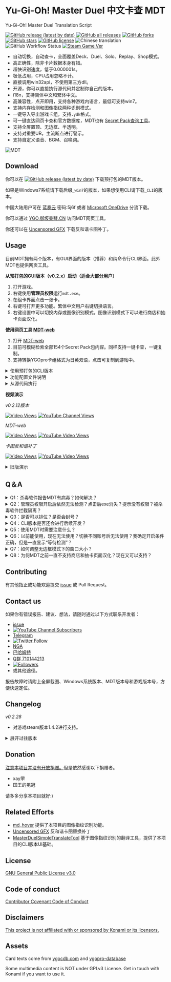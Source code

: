 # Yu-Gi-Oh! Master Duel 中文卡查 MDT

Yu-Gi-Oh! Master Duel Translation Script

[![GitHub release (latest by date)](https://img.shields.io/github/v/release/SkywalkerJi/mdt)](https://github.com/SkywalkerJi/mdt/releases/latest) [![GitHub all releases](https://img.shields.io/github/downloads/SkywalkerJi/mdt/total)](https://github.com/SkywalkerJi/mdt#download) [![GitHub forks](https://img.shields.io/github/forks/SkywalkerJi/mdt)](https://github.com/SkywalkerJi/mdt/network) [![GitHub stars](https://img.shields.io/github/stars/SkywalkerJi/mdt)](https://github.com/SkywalkerJi/mdt/stargazers) [![GitHub license](https://img.shields.io/github/license/SkywalkerJi/mdt)](https://github.com/SkywalkerJi/mdt/blob/master/LICENSE) ![Chinese translation](https://img.shields.io/badge/%E4%B8%AD%E6%96%87%E7%BF%BB%E8%AF%91-100%25-green) ![GitHub Workflow Status](https://img.shields.io/github/workflow/status/SkywalkerJi/mdt/GitHub%20Actions%20Build%20and%20Deploy) [![Steam Game Ver](https://img.shields.io/badge/Steam-1.4.2-informational)](https://store.steampowered.com/app/1449850/YuGiOh_Master_Duel/)

* 自动切换，自动查卡，全面覆盖Deck、Duel、Solo、Replay、Shop模式。
* 高正确性，除非卡片数据本身有错。
* 超快识别速度，低于0.000001s。
* 极低占用，CPU占用忽略不计。
* 直接调用win32api，不使用第三方dll。
* 开源，你可以直接执行源代码并定制你自己的版本。
* i18n，支持简体中文和繁体中文。
* 高兼容性，点开即用，支持各种游戏内语言，最低可支持win7。
* 支持内存检测和图像指纹两种识别模式。
* 一键导入导出游戏卡组，支持`.ydk`格式。
* 可一键直达网页卡查和官方数据库，MDT也有 [Secret Pack查询工具](https://ygo.xn--uesr8qr0rdwk.cn/)。
* 支持全屏置顶、无边框、半透明。
* 支持对重要UR，主流断点进行警示。
* 支持自定义语音、BGM、召唤词。

![MDT](https://github.com/SkywalkerJi/mdt/raw/master/IMG/v0.2.12.png "MDT v0.2.12")

## Download

你可以在 [![GitHub release (latest by date)](https://img.shields.io/github/v/release/SkywalkerJi/mdt)](https://github.com/SkywalkerJi/mdt/releases/latest) 下载预打包的MDT版本。

如果是Windows7系统请下载后缀`_win7`的版本，如果想使用CLI请下载`_CLI`的版本。

中国大陆用户可在 [蓝奏云](https://wwtr.lanzoue.com/b0176jyjc) 密码:5j6f 或者 [Microsoft OneDrive](https://1drv.ms/u/s!Apo8OlF1smGK6nS7sXukI9Bt9xOd?e=bbzDea) 分流下载。

你可以通过 [YGO.御坂美琴.CN](https://ygo.xn--uesr8qr0rdwk.cn/) 访问MDT网页工具。

你还可以在 [Uncensored GFX](https://www.nexusmods.com/yugiohmasterduel/mods/1) 下载反和谐卡图补丁。

## Usage

目前MDT拥有两个版本，有GUI界面的版本（推荐）和纯命令行CLI界面。此外MDT也提供网页工具。

**从预打包的GUI版本（v0.2.x）启动（适合大部分用户）**

1. 打开游戏。
2. 右键使用**管理员权限**运行`mdt.exe`。
3. 在组卡界面点击一张卡。
4. 右键可打开更多功能。繁体中文用户右键切换语言。
5. 右键设置中可以切换内存或图像识别模式。图像识别模式下可以进行商店和抽卡页面汉化。

**使用网页工具 [MDT-web](https://ygo.xn--uesr8qr0rdwk.cn/)**

1. 打开 [MDT-web](https://ygo.xn--uesr8qr0rdwk.cn/)
2. 目前可模糊检索全部154个Secret Pack包内容。同样支持一键卡查，一键复制。
3. 支持转换YGOpro卡组格式为日英双语，点击可复制到游戏中。

<details>
   <summary>使用预打包的CLI版本</summary>

命令行界面这是MDT v0.1.x版本的默认UI，在v0.2.3开始进行了拆分。

并不是每次release都会更新CLI，所以你可能要往前找一下后缀`_cli`的打包。

1. 打开游戏。
2. 右键使用**管理员权限**运行`mdt.exe`。
3. 根据提示使用快捷键。

| 快捷键 | 功能     |
| ------ | -------- |
| ctrl+s | 开启检测 |
| ctrl+p | 暂停检测 |
| ctrl+q | 退出程序 |

4. 如果要进行CLI窗口置顶设置，要注意config.ini文件中窗口名（`lp_window_name`）选项。使用默认配置文件时可以把软件放在C:\mdt 目录下即可进行窗口置顶。可查看下一节，配置文件说明。
</details>

<details>
   <summary>功能配置文件说明</summary>

1. 可在`config.ini`文件中进行功能配置。以下是一份带有注释的样例。

   cli组为CLI版本设置项，gui组为GUI版本设置项。

   编辑ini时注意注释行开头必须是`; `
```
[cli] 
; CLI基本设置
pause_hotkey = ctrl+p
; 暂停快捷键
exit_hotkey = ctrl+q
; 退出快捷键
switch_hotkey = ctrl+s
; 切换模式快捷键
window_on_top = 0
; 是否开启CLI窗口置顶 1置顶 0取消
lp_window_name = C:\mdt\mdt.exe
; 开启窗口置顶时需要提供窗口名，一般是软件安装路径
window_pos_x = 400
window_pos_y = 400
window_pos_cx = 400
window_pos_cy = 400
; 这四个参数是控制CLI窗口置顶时默认的窗口大小。
show_all_info = 1
; 如果你想要只显示中文卡名+卡密+效果，可以把这一项改成0。

[gui]
font_size = 12
; 字体大小 整数
window_alpha = 0.96
; 透明度 
keep_on_top = 1
; gui窗口置顶 1置顶 0取消
ui_lock = 0
; gui窗口ui锁定 1锁定 0取消
web_search = 1
; 1开启网页卡查 0关闭
x_loc = 960
y_loc = 540
; gui窗口位置
x_len = 400
y_len = 600
; gui窗口大小
locale = zh-CN
; zh-CN简体，zh-TW繁体
borderless = 1
; 无边框 1开启 0取消
show_types = 1
; 卡片类型 1开启 0取消
show_en_name = 1
; 英文卡名 1开启 0取消
show_jp_name = 1
; 日文卡名 1开启 0取消
show_card_id = 1
; 卡密显示 1开启 0取消
show_notice = 1
; 显示提示 1开启 0取消
no_scrollbar = 1
; 隐藏滚动条 1隐藏 0显示
cv_mode = 0
; 识别模式 1图像 0内存
play_diy_bgm = 1
; 播放自定义BGM 1开启 0关闭
```

2. 自定义BGM。（v0.2.13后支持）

   在选中一张卡牌时，自动播放BGM或召唤词。样例为青眼亚白龙。可以在设置中开启。
```
自定义BGM配置文件位于`/data/bgm.json`。
json格式

{
    "12253": {
        "cn_name": "青眼亚白龙",
        "file": "Blue_audio.wav"
    },
    "666666666666": {
        "cn_name": "样例",
        "file": "wav音频文件"
    }
}

数字为cid值，可以在选中卡片后点击英文或日文名跳转官方数据库，在网址url中找到 cid=某个数字 。
中文名只做标识用。
音频文件目前只支持wav格式，其他音频格式（MP3，aac等）请转码为wav格式。
```

3. 自定义卡表
```
自定义卡表文件也位于`/data/`目录下。
sr.json SR优先级卡表
ur.json UR优先级卡表
breakpoint.json 断点卡表
格式类似自定义BGM
```
| TIER值 | 含义     |
| ------ | -------- |
| 1 | 非常重要UR |
| 2 | 重要UR |
| 3| 重要SR |
| 99|无效断点 |
| 98| 除外断点 |
| 97| 破坏断点 |

对卡表进行PR前，推荐开启issue。

</details>

<details>
   <summary>从源代码执行</summary>

```
pip install -r requirements.txt
python mdt_gui.py
python mdt_cli.py
```

</details>

**视频演示**

*v0.2.12版本*

[![Video Views](https://bilistats.lonelyion.com/views?uid=2012479&style=social&label=BiliBili&format=short)](https://www.bilibili.com/video/av681943783)  [![YouTube Channel Views](https://img.shields.io/youtube/channel/views/UC3kA_NGfQFHMMn-kja8GTFA?style=social&label=YouTube)](https://www.youtube.com/watch?v=lsfBUmYeQRw)

*MDT-web*

[![Video Views](https://bilistats.lonelyion.com/views?uid=2012479&style=social&label=BiliBili&format=short)](https://www.bilibili.com/video/av551332211)  [![YouTube Video Views](https://img.shields.io/youtube/views/AnzWFG2RZr0?style=social&label=YouTube)](https://www.youtube.com/watch?v=AnzWFG2RZr0)

*卡图反和谐补丁*

[![Video Views](https://bilistats.lonelyion.com/views?uid=2012479&style=social&label=BiliBili&format=short)](https://www.bilibili.com/video/av765979539)   [![YouTube Video Views](https://img.shields.io/youtube/views/ickw082Snwo?style=social&label=YouTube)](https://www.youtube.com/watch?v=ickw082Snwo)

<details>
   <summary>旧版演示</summary>

*v0.2.11版本*

[![Video Views](https://bilistats.lonelyion.com/views?uid=2012479&style=social&label=BiliBili&format=short)](https://www.bilibili.com/video/av211976664)  [![YouTube Channel Views](https://img.shields.io/youtube/channel/views/UC3kA_NGfQFHMMn-kja8GTFA?style=social&label=YouTube)](https://www.youtube.com/watch?v=7u684z4KVIQ)


*v0.2.10版本*

[![Video Views](https://bilistats.lonelyion.com/views?uid=2012479&style=social&label=BiliBili&format=short)](https://www.bilibili.com/video/av766762394)  [![YouTube Channel Views](https://img.shields.io/youtube/channel/views/UC3kA_NGfQFHMMn-kja8GTFA?style=social&label=YouTube)](https://www.youtube.com/watch?v=oWNtD6Ko0yo)

*v0.2.9版本*

[![Video Views](https://bilistats.lonelyion.com/views?uid=2012479&style=social&label=BiliBili&format=short)](https://www.bilibili.com/video/av809137781)  [![YouTube Channel Views](https://img.shields.io/youtube/channel/views/UC3kA_NGfQFHMMn-kja8GTFA?style=social&label=YouTube)](https://www.youtube.com/watch?v=uyDORr6GIbM)

*v0.2.5版本*

[![Video Views](https://bilistats.lonelyion.com/views?uid=2012479&style=social&label=BiliBili&format=short)](https://www.bilibili.com/video/av636233915)  [![YouTube Channel Views](https://img.shields.io/youtube/channel/views/UC3kA_NGfQFHMMn-kja8GTFA?style=social&label=YouTube)](https://www.youtube.com/watch?v=ITXjWSsmEmc)

*v0.2.3版本*

[bilibili](https://www.bilibili.com/video/av978731073)   [Youtube](https://www.youtube.com/watch?v=YUNeiOCAd6M)

*v0.2.1版本*

[bilibili](https://www.bilibili.com/video/av636086411)   [Youtube](https://www.youtube.com/watch?v=TfHoNeEVqf4)

*v0.2.0版本*

[bilibili](https://www.bilibili.com/video/av466062188)   [Youtube](https://www.youtube.com/watch?v=Vav013Cx3BQ)

*v0.1.4版本*

[bilibili](https://www.bilibili.com/video/av850928534)   [Youtube](https://www.youtube.com/watch?v=mx0KaT3cRsQ)

*v0.1.2版本*

[bilibili](https://www.bilibili.com/video/av593463793)

</details>

## Q＆A

<details>
   <summary>Q1：杀毒软件报告MDT有病毒？如何解决？</summary>
  
确认你是从本页所列途径下载的版本那就是误报。

源代码是公开的，不可能加入病毒，如果实在不放心可以直接执行源代码。MDT在GitHub统计已经[![GitHub all releases](https://img.shields.io/github/downloads/SkywalkerJi/mdt/total)](https://github.com/SkywalkerJi/mdt#download)，有足够多的人进行了源代码审查，没有出现过安全问题。

目前MDT以功能开发为主，现阶段对抗杀毒软件需要大量的精力而且毫无必要。因此不打算主动解决此问题，请直接添加信任。
</details>

<details>
   <summary>Q2：管理员权限开启后依然无法检测？点击后exe消失？提示没有权限？被杀毒软件拦截隔离？</summary>

先确认你是从本页所列途径下载的版本。

然后在你使用的杀毒软件以及Windows自带的安全系统里添加信任。参见Q1。

不同的杀毒软件的安全策略不同，给出的隔离清除方式也不同，因此会导致各种奇怪的问题无法一一叙述。如果尝试后依然无法解决，请提交[issue](https://github.com/SkywalkerJi/mdt/issues/new)。
</details>

<details>
   <summary>Q3：是否可以排位？是否会封号？</summary>

不会。我第一赛季是白金1结算。

MDT以玩家数据安全为己任，不会在有风险情况下进行检测，目前Master duel游戏无法侦察MDT的读取行为，不需要担心。未来有机会可以加入CV引擎进行辅助，目前来说没有必要。

另外这个游戏没有反作弊，从经济角度考虑一个99%依赖服务端的游戏根本没必要进行检测，参考游戏王duel link。

如果你实在担心的话可以在设置中切换使用图像识别模式。
</details>

<details>
   <summary>Q4：CLI版本是否还会进行后续开发？</summary>

CLI版本在MDT v0.2.3版本进行拆分，拆分后对CLI版本只做基础可用性维护，原则上不再添加新功能。但欢迎PR。

</details>

<details>
   <summary>Q5：使用MDT时需要注意什么？</summary>

请遵循[GPLv3协议](https://github.com/SkywalkerJi/mdt/blob/master/LICENSE)。

如果你参与我们的社区，请遵循[贡献者契约行为准则](https://github.com/SkywalkerJi/mdt/blob/master/CODE_OF_CONDUCT.md)。

如果你喜欢MDT，请分享给你的朋友。

</details>

<details>
   <summary>Q6：以前能使用，现在无法使用？切换不同账号后无法使用？我确定开启条件正确，但是一直显示“等待检测”？</summary>

先在游戏的开始页面（game start 那个页面），确认左上角的游戏版本号和readme中支持的游戏版本号一致。如果不一致请更新MDT或更新游戏。

确认其他条件正确，比如：使用管理员权限开启，已经完整解压全部文件，右键exe属性中解除锁定，在安全软件中添加信任，点击一张卡等。

如果条件都正确，请尝试更改steam存档缓存文件后缀。一般在游戏安装位置，目录地址类似`SteamLibrary\steamapps\common\Yu-Gi-Oh! Master Duel\LocalData`。里面有一个形如`93b16f2`的文件夹。先备份一下，然后在这个文件夹后面加几个1，`93b16f21111111111111111`。再开游戏和mdt试一下。

</details>

<details>
   <summary>Q7：如何调整无边框模式下的窗口大小？</summary>

先在边框模式下调整大小。然后右键保存窗口位置。再在设置中切换为无边框。

</details>

<details>
   <summary>Q8：为何MDT之前一直不支持商店和抽卡页面汉化？现在又可以支持？</summary>

之前通过内存读取的方式暂时无法在抽卡页面获得稳定指针地址，如果要实施检测需要对游戏进行注入，风险较高。所以一直在考虑中没有实施。

在v0.2.12版本后，引入了图像指纹识别，mdt在图像模式下可以通过窗口截图对游戏进行非侵入式检测，所以可以对抽卡和商店界面进行汉化支持。

如果有更好的基于内存的识别模式，还是一样欢迎提交 issue 或 PR。

</details>


## Contributing

有其他指正或功能欢迎提交 [issue](https://github.com/SkywalkerJi/mdt/issues/new) 或 Pull Request。

## Contact us

如果你有错误报告、建议、想法，请随时通过以下方式联系开发者：

* [issue](https://github.com/SkywalkerJi/mdt/issues/new)
* [![YouTube Channel Subscribers](https://img.shields.io/youtube/channel/subscribers/UC3kA_NGfQFHMMn-kja8GTFA?style=social)](https://www.youtube.com/channel/UC3kA_NGfQFHMMn-kja8GTFA?sub_confirmation=1)
* [Telegram](https://t.me/ygomasterduel)
* [![Twitter Follow](https://img.shields.io/twitter/follow/Skywalker_Ji?style=social&label=Follow)](https://twitter.com/Skywalker_Ji)
* [NGA](https://bbs.nga.cn/read.php?tid=30415633)
* [巴哈姆特](https://forum.gamer.com.tw/C.php?bsn=725&snA=54550&tnum=1)
* [Q群 710144213](https://jq.qq.com/?_wv=1027&k=uyFt3qi0)
* [![Followers](https://bilistats.lonelyion.com/followers?uid=2012479&style=social&format=short&label=BiliBili%20关注)](https://space.bilibili.com/2012479)
* 或其他途径。

报告故障时请附上全屏截图、Windows系统版本、MDT版本号和游戏版本号，方便快速定位。

## Changelog

*v0.2.28*
* 对游戏steam版本1.4.2进行支持。

<details>
   <summary>展开过往版本</summary>

*v0.2.26*
* 对游戏steam版本1.3.1进行支持。

*v0.2.23*
* 对游戏steam版本1.2.0进行支持。

*v0.2.22 beta*
* 临时支持1.2.0。

*v0.2.21*
* 图像模式更新7月11日新卡hash。by wtof1996


*v0.2.20*
* 修复导出卡组时主卡组为0的bug。

*v0.2.19*
* 对游戏steam版本1.1.2进行支持。

*v0.2.18*
* 修复卡组导出功能。

*v0.2.17*
* 图像模式更新6月10日新卡hash。by wtof1996
* 修复识别线程失效问题。by chunibyo
* 将效果框置为只读。by funnyvalentine2363
* 去除了失效的卡组导出功能。

*v0.2.16*
* 对游戏steam版本V1.1.1进行支持。

*v0.2.15*
* 添加ydk卡组自动导入功能。感谢@chunibyo-wly 的贡献。 

*v0.2.14 beta*
* 支持4月新卡图像识别。感谢@wtof1996 的贡献。

*v0.2.13*
* 自定义BGM支持，在选中一张卡牌时，自动播放BGM或召唤词。样例为青眼亚白龙。可以在设置中开启。
* 分词处理。
* 图像模式兼容对手卡组页面。
* 调整断点表。
* 调整UR优先级。基于 NTUCGM 3/3版本。
* 修复图像模式下部分网页卡查跳转失效问题。

*v0.2.12*
* 加入图像指纹识别。感谢 md_hover@wangyi041228 的贡献。
* 在图像模式下，支持商店页面和抽卡界面汉化识别。
* 可以在右键设置中进行模式切换。
* 一个漂亮的ico，感谢bootstrap。

*v0.2.11*
* 考虑无障碍视觉，取消了上一版本中的红蓝颜色区分，改为文字显示。
* 修改断点提示底色，提高文字可读性。
* 添加重要SR提示，对352张重要SR进行分解提示，分级基于 NTUCGM。
* 设置中可选是否启用提示信息（包括重要UR，重要SR，主流断点提示）。 
* 提示框可一键跳转 masterduelmeta.com，可查询当前卡牌实时使用统计。
* 添加对影依融合、No.75的断点提示。
* MDT-web 添加 YGOpro 卡组格式转换功能，可点击将日文、英文卡名复制到 master duel进行卡组导入，支持手机。

*v0.2.10*
* 支持配置隐藏滚动条。
* 添加重要UR提示，数据基于 NTUCGM。重要UR的卡密颜色会变更：红色为可以定义环境的强力卡片，是T1主流套牌的核心部件，不建议分解。绿色为部分卡组的构筑主力，如果要分解请务必确认。白色为普通UR，可考虑分解。
* 添加主流卡组断点提示。主流卡组核心断点会进行警告，卡密背景底色变为橙色。目前支持：黄金国，龙辉巧，闪刀姬，幻影骑士团，电脑堺，恩底弥翁，召唤师，龙女仆，魔救，雷龙，英雄，调皮宝贝，源数，割草，抒情歌鸲，魔偶甜点，龙link。
* 提示卡表可在data文件夹中自定义。或开启issue提交，我将在确定卡表后在下个版本中进行添加。

*v0.2.9*
* 对游戏steam版本V1.0.2进行支持。

*v0.2.8*
* 添加反和谐补丁mod发布地址。
* 调整卡片类型显示位置。

*v0.2.7*
* 修复网页卡查设置不保存的bug。
* 优化繁中翻译。
* 增加一个[Secret Pack查询工具](https://ygo.xn--uesr8qr0rdwk.cn/)。

*v0.2.6*
* 修复点击关闭后进程未结束的bug。
* 修复不在deck界面时点击导出卡组会发生崩溃的bug。
* 现在可以单独勾选英、日文卡名、卡密显示。
* 修改文本“保存卡组”为“导出卡组”，避免混淆。

*v0.2.5*
* 支持masterduel卡组一键导出！由 @zealyahweh 贡献。可同时生成ygopro卡组`.ydk`格式和文本格式。
* 拆分英日文卡名和卡类型显示选项，现在可以分别勾选“原始卡名”和“卡片类型”。
* 主题配色改为暗色。
* 添加无边框模式，可更好融入游戏。
* 窗口整体可拖拽。
* 右键添加关闭选项。
* 鼠标悬停时添加右键提示。

*v0.2.4*
* 添加对繁体中文的i18n支持。右键可以切换语言。UI文本由 @ranke96 贡献，卡片翻译来自 @stillfiy0529 。
* 针对重启游戏后无法检测的问题，可以右键重启检测。
* 未查询到卡片的状态下不再唤起网页卡查。

*v0.2.3*
* 拆分GUI版本和CLI版本。
* 添加详情显示选项。关闭后只显示中文卡名+效果描述。
* 添加网页卡查跳转选项，开启后点击中文卡名会跳转百鸽（ygocdb.com)，英文和日文卡名会跳转K社官方数据库,点击卡密会跳转ourocg。
* 打开时Windows将主动询问管理员权限。
* 移动设置选项，右键可以打开设置窗口。
* 可横向扩展效果描述框。
* 可记录窗口位置、尺寸。
* 将"效果"改为"描述"，避免部分通常怪兽造成误解。

*v0.2.2*

* 修复OCG专有卡和dbsp卡包的英文卡名缺失问题。
* 添加右键菜单。
* UI锁定功能改为独立选项。
* 右键可恢复默认界面和检查更新页面。

*v0.2.1*

* 增加了日文卡名、英文卡名、卡片密码的显示。
* 优化了UI，比如效果文本可以随着窗口生成滚动条。
* 增加了透明度效果。
* 增加了字体大小设置。
* 点击中·日·英文卡名、卡密、卡片类型可以直接复制到系统剪贴板。
* 修复查询延迟，提高了默认轮询速度。由 @GenBill 修复。
* 设置自动保存在配置文件中。
* 支持在solo模式入口查看租用卡组和AI对手卡组内容。由 @zealyahweh 贡献。
* 修复回放模式查看对手卡组。由 @zealyahweh 贡献
* 修复一个崩溃问题。

*v0.2.0*

现在有一个初步的GUI界面。

目前版本依然保留CLI界面。

*v0.1.6*

自动切换模式，现在不用手动切换卡组或者决斗模式。

支持回放模式中查询对手卡组。

由 @zealyahweh 贡献

*v0.1.5*

添加UAC判断，非管理员权限运行会执行重开。由 @RyoLee 贡献。

添加一个配置项，可选精简卡查内容。

*v0.1.4*

新增配置文件。可自定义快捷键，窗口置顶等。

置顶功能不再限制目录。

修复灵摆效果不显示的bug。

修复一个崩溃bug。

*v0.1.3*

增加窗口置顶功能

修复部分崩溃问题

*v0.1.2*

处理窗口闪烁。

*v0.1.1*

提供win7兼容版本。

</details>

## Donation

<ins>注意本项目并没有开放捐赠。</ins>但是依然感谢以下捐赠者。

* xay罘
* 国王的冕冠

请多多分享本项目就好:)

## Related Efforts

* [md_hover](https://github.com/wangyi041228/md_hover) 提供了本项目的图像指纹识别功能。
* [Uncensored GFX](https://www.nexusmods.com/yugiohmasterduel/mods/1) 反和谐卡图替换补丁
* [MasterDuelSimpleTranslateTool](https://github.com/PatchouliTC/MasterDuelSimpleTranslateTool) 基于图像指纹识别的翻译工具，提供了本项目的CLI版本UI基础。

## License

[GNU General Public License v3.0](https://github.com/SkywalkerJi/mdt/blob/master/LICENSE) 

## Code of conduct

[Contributor Covenant Code of Conduct](https://github.com/SkywalkerJi/mdt/blob/master/CODE_OF_CONDUCT.md)

## Disclaimers

<ins>This project is not affiliated with or sponsored by Konami or its licensors.</ins>

## Assets

Card texts come from [ygocdb.com](https://ygocdb.com) and [ygopro-database](https://github.com/mycard/ygopro-database)

Some multimedia content is NOT under GPLv3 License. Get in touch with Konami if you want to use it.
